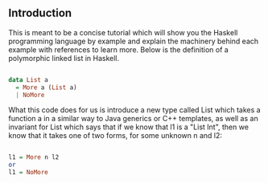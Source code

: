 ## Introduction

This is meant to be a concise tutorial which will show you the Haskell programming language
by example and explain the machinery behind each example with references to learn more. Below
is the definition of a polymorphic linked list in Haskell.

```Haskell

data List a 
  = More a (List a)
  | NoMore

```

What this code does for us is introduce a new type called List which takes a function a in a
similar way to Java generics or C++ templates, as well as an invariant for List which says that 
if we know that l1 is a "List Int", then we know that it takes one of two forms, for some unknown n
and l2:

```Haskell

l1 = More n l2
or
l1 = NoMore

```


